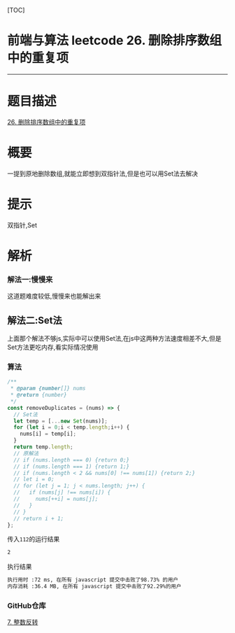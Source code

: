 [TOC]
# 前端与算法 leetcode 26. 删除排序数组中的重复项
---
# 题目描述
[26. 删除排序数组中的重复项](https://leetcode-cn.com/problems/remove-duplicates-from-sorted-array/submissions/)
# 概要
一提到原地删除数组,就能立即想到双指针法,但是也可以用Set法去解决
# 提示
双指针,Set
# 解析

### 解法一:慢慢来

这道题难度较低,慢慢来也能解出来

## 解法二:Set法
上面那个解法不够js,实际中可以使用Set法,在js中这两种方法速度相差不大,但是Set方法更吃内存,看实际情况使用

### 算法
```js
/**
 * @param {number[]} nums
 * @return {number}
 */
const removeDuplicates = (nums) => {
  // Set法
  let temp = [...new Set(nums)];
  for (let i = 0;i < temp.length;i++) {
    nums[i] = temp[i];
  }
  return temp.length;
  // 原解法
  // if (nums.length === 0) {return 0;}
  // if (nums.length === 1) {return 1;}
  // if (nums.length < 2 && nums[0] !== nums[1]) {return 2;}
  // let i = 0;
  // for (let j = 1; j < nums.length; j++) {
  //   if (nums[j] !== nums[i]) {
  //     nums[++i] = nums[j];
  //   }
  // }
  // return i + 1;
};
```
传入`112`的运行结果
```sh
2
```
执行结果
```sh
执行用时 :72 ms, 在所有 javascript 提交中击败了98.73% 的用户
内存消耗 :36.4 MB, 在所有 javascript 提交中击败了92.29%的用户
```

### GitHub仓库

[7. 整数反转](https://github.com/moshuying/AlgorithmAndBlog) 
